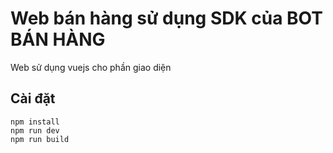 # Web bán hàng sử dụng SDK của BOT BÁN HÀNG
Web sử dụng vuejs cho phần giao diện
## Cài đặt
```npm
npm install
npm run dev
npm run build 
```
